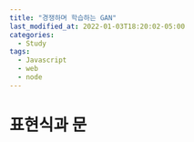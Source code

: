 ```yaml
---
title: "경쟁하며 학습하는 GAN"
last_modified_at: 2022-01-03T18:20:02-05:00
categories:
  - Study
tags:
  - Javascript
  - web
  - node
---
```


# 표현식과 문

